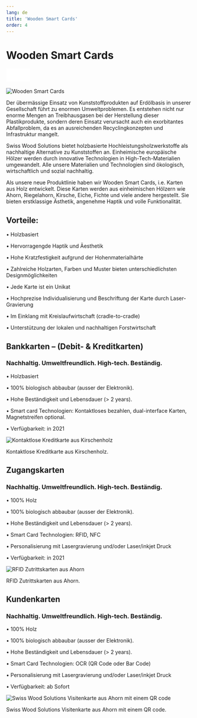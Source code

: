 ```yaml
---
lang: de
title: 'Wooden Smart Cards'
order: 4
---
```


<div class="full-width-kenburns">
<div class="wrap-bg-image">

# Wooden Smart Cards

![](/assets/images/arrow-d-white.svg)

</div>
<img srcset="/assets/images/nologoetiennefinal_wsc-min.png"
     src="/assets/images/nologoetiennefinal_wsc-min.png" alt="Wooden Smart Cards">
</div>

<div class="full-width-grey">
<div class="wrap -cols2">

Der übermässige Einsatz von Kunststoffprodukten auf Erdölbasis in unserer Gesellschaft führt zu enormen Umweltproblemen. Es entstehen nicht nur enorme Mengen an Treibhausgasen bei der Herstellung dieser Plastikprodukte, sondern deren Einsatz verursacht auch ein exorbitantes Abfallproblem, da es an ausreichenden Recyclingkonzepten und Infrastruktur mangelt.

Swiss Wood Solutions bietet holzbasierte Hochleistungsholzwerkstoffe als nachhaltige Alternative zu Kunststoffen an. Einheimische europäische Hölzer werden durch innovative Technologien in High-Tech-Materialien umgewandelt. Alle unsere Materialien und Technologien sind ökologisch, wirtschaftlich und sozial nachhaltig.

Als unsere neue Produktlinie haben wir Wooden Smart Cards, i.e. Karten aus Holz entwickelt. Diese Karten werden aus einheimischen Hölzern wie Ahorn, Riegelahorn, Kirsche, Eiche, Fichte und viele andere hergestellt. Sie bieten erstklassige Ästhetik, angenehme Haptik und volle Funktionalität.

## Vorteile:

• Holzbasiert

• Hervorragengde Haptik und Äesthetik

• Hohe Kratzfestigkeit aufgrund der Hohenmaterialhärte

• Zahlreiche Holzarten, Farben und Muster bieten unterschiedlichsten Designmöglichkeiten

• Jede Karte ist ein Unikat

• Hochprezise Individualisierung und Beschriftung der Karte durch Laser-Gravierung

• Im Einklang mit Kreislaufwirtschaft (cradle-to-cradle)

• Unterstützung der lokalen und nachhaltigen Forstwirtschaft

</div>
</div>

<div class="full-width">
<div class="wrap">

## Bankkarten – (Debit- & Kreditkarten)

### Nachhaltig. Umweltfreundlich. High-tech. Beständig.

• Holzbasiert

• 100% biologisch abbaubar (ausser der Elektronik).

• Hohe Beständigkeit und Lebensdauer (> 2 years).

• Smart card Technologien: Kontaktloses bezahlen, dual-interface Karten, Magnetstreifen optional.

• Verfügbarkeit: in 2021

<img srcset="/assets/images/Bankcard_1-min.jpg"
     src="/assets/images/Bankcard_1-min.jpg" alt=" Kontaktlose Kreditkarte aus Kirschenholz">
<figcaption> Kontaktlose Kreditkarte aus Kirschenholz.</figcaption>

</div>
</div>

<div class="full-width-grey">
<div class="wrap">

## Zugangskarten

### Nachhaltig. Umweltfreundlich. High-tech. Beständig.

• 100% Holz

• 100% biologisch abbaubar (ausser der Elektronik).

• Hohe Beständigkeit und Lebensdauer (> 2 years).

• Smart Card Technologien: RFID, NFC

• Personalisierung mit Lasergravierung und/oder Laser/inkjet Druck 

• Verfügbarkeit: in 2021

<img srcset="/assets/images/Bankcard_2-min.jpg"
     src="/assets/images/Bankcard_2-min.jpg" alt=" RFID Zutrittskarten aus Ahorn
">
<figcaption> RFID Zutrittskarten aus Ahorn.</figcaption>

</div>
</div>

<div class="full-width">
<div class="wrap">

## Kundenkarten

### Nachhaltig. Umweltfreundlich. High-tech. Beständig.

• 100% Holz

• 100% biologisch abbaubar (ausser der Elektronik).

• Hohe Beständigkeit und Lebensdauer (> 2 years).

• Smart Card Technologien: OCR (QR Code oder Bar Code)

• Personalisierung mit Lasergravierung und/oder Laser/inkjet Druck

• Verfügbarkeit: ab Sofort


<img srcset="/assets/images/Bankcard_3-min.jpg"
     src="/assets/images/Bankcard_3-min.jpg" alt=" Swiss Wood Solutions Visitenkarte aus Ahorn mit einem QR code">
<figcaption> Swiss Wood Solutions Visitenkarte aus Ahorn mit einem QR code.</figcaption>

</div>
</div>
